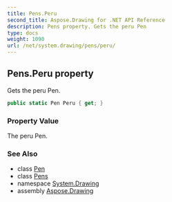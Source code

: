 ```yaml
---
title: Pens.Peru
second_title: Aspose.Drawing for .NET API Reference
description: Pens property. Gets the peru Pen
type: docs
weight: 1090
url: /net/system.drawing/pens/peru/
---
```

## Pens.Peru property

Gets the peru Pen.

```csharp
public static Pen Peru { get; }
```

### Property Value

The peru Pen.

### See Also

* class [Pen](../../pen/)
* class [Pens](../)
* namespace [System.Drawing](../../pens/)
* assembly [Aspose.Drawing](../../../)


